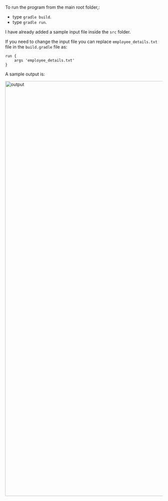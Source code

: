 To run the program from the main root folder,:
  -  type `gradle build`.
  -  type `gradle run`.

I have already added a sample input file inside the `src` folder.

If you need to change the input file you can replace `employee_details.txt` file in the `build.gradle` file as:
```
run {
    args 'employee_details.txt' 
}
```

A sample output is:

<img width="1328" alt="output" src="https://github.com/user-attachments/assets/b0a9d6f3-4031-407a-8a41-53a5e0ffef31">

